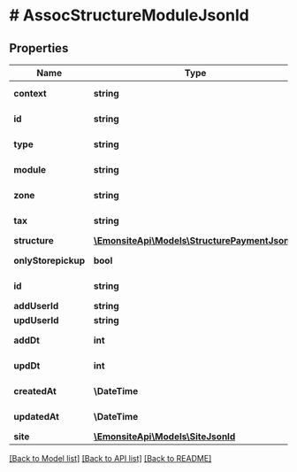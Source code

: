 # # AssocStructureModuleJsonld

## Properties

Name | Type | Description | Notes
------------ | ------------- | ------------- | -------------
**context** | **string** |  | [optional] [readonly]
**id** | **string** |  | [optional] [readonly]
**type** | **string** |  | [optional] [readonly]
**module** | **string** |  | [optional] [readonly]
**zone** | **string** |  | [optional] [readonly]
**tax** | **string** |  | [optional] [readonly]
**structure** | [**\EmonsiteApi\Models\StructurePaymentJsonld**](StructurePaymentJsonld.md) |  | [optional]
**onlyStorepickup** | **bool** |  | [optional] [readonly]
**id** | **string** |  | [optional] [readonly]
**addUserId** | **string** |  | [optional]
**updUserId** | **string** |  | [optional]
**addDt** | **int** |  | [optional] [readonly]
**updDt** | **int** |  | [optional] [readonly]
**createdAt** | **\DateTime** |  | [optional] [readonly]
**updatedAt** | **\DateTime** |  | [optional] [readonly]
**site** | [**\EmonsiteApi\Models\SiteJsonld**](SiteJsonld.md) |  | [optional]

[[Back to Model list]](../../README.md#models) [[Back to API list]](../../README.md#endpoints) [[Back to README]](../../README.md)
